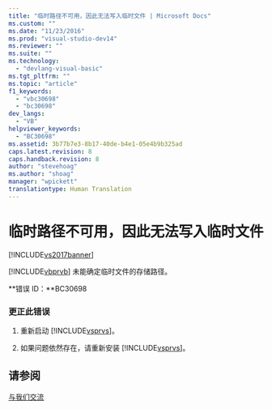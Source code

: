 ```yaml
---
title: "临时路径不可用，因此无法写入临时文件 | Microsoft Docs"
ms.custom: ""
ms.date: "11/23/2016"
ms.prod: "visual-studio-dev14"
ms.reviewer: ""
ms.suite: ""
ms.technology: 
  - "devlang-visual-basic"
ms.tgt_pltfrm: ""
ms.topic: "article"
f1_keywords: 
  - "vbc30698"
  - "bc30698"
dev_langs: 
  - "VB"
helpviewer_keywords: 
  - "BC30698"
ms.assetid: 3b77b7e3-8b17-40de-b4e1-05e4b9b325ad
caps.latest.revision: 8
caps.handback.revision: 8
author: "stevehoag"
ms.author: "shoag"
manager: "wpickett"
translationtype: Human Translation
---
```

# 临时路径不可用，因此无法写入临时文件
[!INCLUDE[vs2017banner](../../../csharp/includes/vs2017banner.md)]

[!INCLUDE[vbprvb](../../../csharp/programming-guide/concepts/linq/includes/vbprvb_md.md)] 未能确定临时文件的存储路径。  
  
 **错误 ID：**BC30698  
  
### 更正此错误  
  
1.  重新启动 [!INCLUDE[vsprvs](../../../csharp/includes/vsprvs_md.md)]。  
  
2.  如果问题依然存在，请重新安装 [!INCLUDE[vsprvs](../../../csharp/includes/vsprvs_md.md)]。  
  
## 请参阅  
 [与我们交流](/visual-studio/ide/talk-to-us)